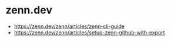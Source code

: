 # zenn.dev

- https://zenn.dev/zenn/articles/zenn-cli-guide
- https://zenn.dev/zenn/articles/setup-zenn-github-with-export
